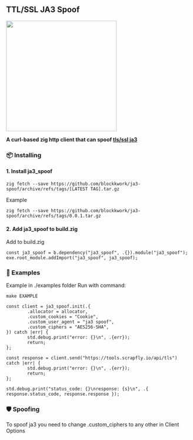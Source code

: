 ## TTL/SSL JA3 Spoof

<img src="https://raw.githubusercontent.com/ziglang/logo/9d06c090ca39ef66019a639241ea2d7e448b9fe1/ziggy.svg" width="300">

**A curl-based zig http client that can spoof [tls/ssl ja3](https://github.com/salesforce/ja3)**

### 📦 Installing

#### 1. Install ja3_spoof
```
zig fetch --save https://github.com/blockkwork/ja3-spoof/archive/refs/tags/[LATEST TAG].tar.gz
```
Example
```
zig fetch --save https://github.com/blockkwork/ja3-spoof/archive/refs/tags/0.0.1.tar.gz
```

#### 2. Add ja3_spoof to build.zig
Add to build.zig
```zig
const ja3_spoof = b.dependency("ja3_spoof", .{}).module("ja3_spoof");
exe.root_module.addImport("ja3_spoof", ja3_spoof);
```


### 🚀 Examples
Example in ./examples folder
Run with command: 
```
make EXAMPLE
```

```zig
const client = ja3_spoof.init(.{
        .allocator = allocator,
        .custom_cookies = "Cookie",
        .custom_user_agent = "ja3 spoof",
        .custom_ciphers = "AES256-SHA",
}) catch |err| {
        std.debug.print("error: {}\n", .{err});
        return;
};

const response = client.send("https://tools.scrapfly.io/api/tls") catch |err| {
        std.debug.print("error: {}\n", .{err});
        return;
};

std.debug.print("status_code: {}\nresponse: {s}\n", .{ response.status_code, response.response });
```



### 🛡️ Spoofing
To spoof ja3 you need to change .custom_ciphers to any other in Client Options

